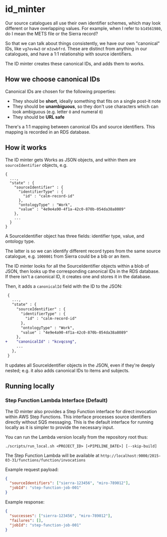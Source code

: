 # id_minter

Our source catalogues all use their own identifier schemes, which may look different or have overlapping values.
For example, when I refer to `b14561980`, do I mean the METS file or the Sierra record?

So that we can talk about things consistently, we have our own "canonical" IDs, like `vg7ev4w3` or `m3zwbfrd`.
These are distinct from anything in our catalogues, and have a 1:1 relationship with source identifiers.

The ID minter creates these canonical IDs, and adds them to works.

## How we choose canonical IDs

Canonical IDs are chosen for the following properties:

*   They should be **short**, ideally something that fits on a single post-it note
*   They should be **unambiguous**, so they don't use characters which can look ambiguous (e.g. letter `O` and numeral `0`)
*   They should be **URL safe**

There's a 1:1 mapping between canonical IDs and source identifiers.
This mapping is recorded in an RDS database.

## How it works

The ID minter gets Works as JSON objects, and within them are `sourceIdentifier` objects, e.g.

```
{
  ...,
  "state" : {
    "sourceIdentifier" : {
      "identifierType" : {
        "id" : "calm-record-id"
      },
      "ontologyType" : "Work",
      "value" : "4e9e4a90-4f1a-42c0-870b-054da38a8089"
    },
    ...
  }
}
```

A SourceIdentifier object has three fields: identifier type, value, and ontology type.

The latter is so we can identify different record types from the same source catalogue, e.g. `1000001` from Sierra could be a bib or an item.

The ID minter looks for all the SourceIdentifier objects within a blob of JSON, then looks up the corresponding canonical IDs in the RDS database.
If there isn't a canonical ID, it creates one and stores it in the database.

Then, it adds a `canonicalId` field with the ID to the JSON:

```diff
 {
   ...,
   "state" : {
     "sourceIdentifier" : {
       "identifierType" : {
         "id" : "calm-record-id"
       },
       "ontologyType" : "Work",
       "value" : "4e9e4a90-4f1a-42c0-870b-054da38a8089"
     },
+    "canonicalId" : "kcvqcsng",
     ...
   },
 }
```

It updates all SourceIdentifier objects in the JSON, even if they're deeply nested; e.g. it also adds canonical IDs to items and subjects.

## Running locally

### Step Function Lambda Interface (Default)

The ID minter also provides a Step Function interface for direct invocation within AWS Step Functions.
This interface processes source identifiers directly without SQS messaging. This is the default interface
for running locally as it is simpler to provide the necessary input.

You can run the Lambda version locally from the repository root thus:

`./scripts/run_local.sh <PROJECT_ID> [<PIPELINE_DATE>] [--skip-build]`

The Step Function Lambda will be available at `http://localhost:9000/2015-03-31/functions/function/invocations`

Example request payload:
```json
{
  "sourceIdentifiers": ["sierra-123456", "miro-789012"],
  "jobId": "step-function-job-001"
}
```

Example response:
```json
{
  "successes": ["sierra-123456", "miro-789012"],
  "failures": [],
  "jobId": "step-function-job-001"
}
```
